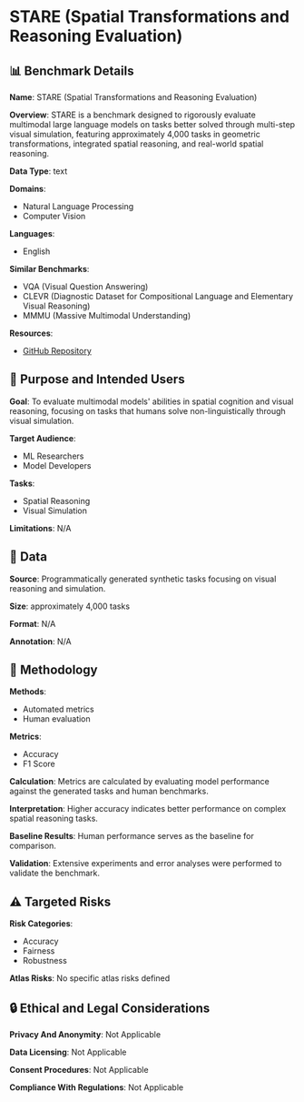 # STARE (Spatial Transformations and Reasoning Evaluation)

## 📊 Benchmark Details

**Name**: STARE (Spatial Transformations and Reasoning Evaluation)

**Overview**: STARE is a benchmark designed to rigorously evaluate multimodal large language models on tasks better solved through multi-step visual simulation, featuring approximately 4,000 tasks in geometric transformations, integrated spatial reasoning, and real-world spatial reasoning.

**Data Type**: text

**Domains**:
- Natural Language Processing
- Computer Vision

**Languages**:
- English

**Similar Benchmarks**:
- VQA (Visual Question Answering)
- CLEVR (Diagnostic Dataset for Compositional Language and Elementary Visual Reasoning)
- MMMU (Massive Multimodal Understanding)

**Resources**:
- [GitHub Repository](https://github.com/STARE-bench/STARE)

## 🎯 Purpose and Intended Users

**Goal**: To evaluate multimodal models' abilities in spatial cognition and visual reasoning, focusing on tasks that humans solve non-linguistically through visual simulation.

**Target Audience**:
- ML Researchers
- Model Developers

**Tasks**:
- Spatial Reasoning
- Visual Simulation

**Limitations**: N/A

## 💾 Data

**Source**: Programmatically generated synthetic tasks focusing on visual reasoning and simulation.

**Size**: approximately 4,000 tasks

**Format**: N/A

**Annotation**: N/A

## 🔬 Methodology

**Methods**:
- Automated metrics
- Human evaluation

**Metrics**:
- Accuracy
- F1 Score

**Calculation**: Metrics are calculated by evaluating model performance against the generated tasks and human benchmarks.

**Interpretation**: Higher accuracy indicates better performance on complex spatial reasoning tasks.

**Baseline Results**: Human performance serves as the baseline for comparison.

**Validation**: Extensive experiments and error analyses were performed to validate the benchmark.

## ⚠️ Targeted Risks

**Risk Categories**:
- Accuracy
- Fairness
- Robustness

**Atlas Risks**:
No specific atlas risks defined

## 🔒 Ethical and Legal Considerations

**Privacy And Anonymity**: Not Applicable

**Data Licensing**: Not Applicable

**Consent Procedures**: Not Applicable

**Compliance With Regulations**: Not Applicable
